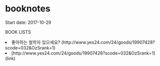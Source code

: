 # booknotes

Start date: 2017-10-29

BOOK LISTS 


<li> 좋아하는 철학자 있으세요? (http://www.yes24.com/24/goods/19907428?scode=032&OzSrank=1)
<li> [http://www.yes24.com/24/goods/19907428?scode=032&OzSrank=1](link)


